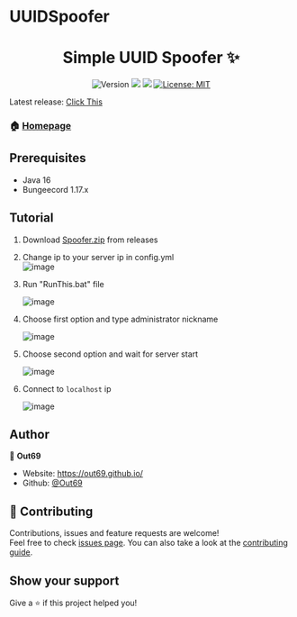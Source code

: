 # UUIDSpoofer
<h1 align="center">Simple UUID Spoofer ✨</h1>
  <p align="center">
  <img alt="Version" src="https://img.shields.io/badge/version-0.5-blue.svg?cacheSeconds=2592000" />
  <img src="https://img.shields.io/badge/Java-%3E%3D16.0-blue.svg" />
  <img src="https://img.shields.io/badge/BungeeCord-1.17.x-blue.svg" />
  <a href="#" target="_blank">
    <img alt="License: MIT" src="https://img.shields.io/badge/License-MIT-yellow.svg" />
  </a>
</p>

Latest release: [Click This](https://github.com/PhecdaTeam/UUIDSpoofer/releases)
### 🏠 [Homepage](https://github.com/PhecdaTeam/UUIDSpoofer/#readme)

## Prerequisites

- Java 16
- Bungeecord 1.17.x

## Tutorial

1. Download [Spoofer.zip](https://github.com/PhecdaTeam/UUIDSpoofer/releases/download/v0.5/Spoofer.zip) from releases
2. Change ip to your server ip in config.yml  
     ![image](https://user-images.githubusercontent.com/53524461/138898616-1e125a72-336b-421f-96ba-17ecd59b674c.png)
     
3. Run "RunThis.bat" file

   ![image](https://user-images.githubusercontent.com/53524461/138897719-44665f6f-062c-4414-a3a8-7cd9c9b127fe.png)
   
4. Choose first option and type administrator nickname 

     ![image](https://user-images.githubusercontent.com/53524461/138898126-4b498172-6472-4ac0-97ff-a9515d0efa2c.png)

5. Choose second option and wait for server start

     ![image](https://user-images.githubusercontent.com/53524461/138899120-e7e62777-2571-4c73-bcf8-fcff91c813bf.png)
     
6. Connect to `localhost` ip

     ![image](https://user-images.githubusercontent.com/53524461/138899798-edf6382f-3c3e-4be8-aa5d-36226c681039.png)

## Author

👤 **Out69**

* Website: https://out69.github.io/
* Github: [@Out69](https://github.com/Out69)

## 🤝 Contributing

Contributions, issues and feature requests are welcome!<br />Feel free to check [issues page](https://github.com/Out69/O-Welcomer/issues). You can also take a look at the [contributing guide](@github.com:Out69/O-Welcomer/blob/master/CONTRIBUTING.md).

## Show your support

Give a ⭐️ if this project helped you!

